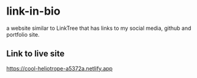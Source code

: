 # link-in-bio
a website similar to LinkTree that has links to  my social media, github and portfolio site.

## Link to live site
https://cool-heliotrope-a5372a.netlify.app